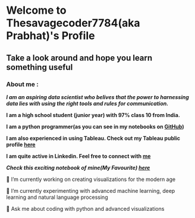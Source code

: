 # Welcome to Thesavagecoder7784(aka Prabhat)'s Profile 
## Take a look around and hope you learn something useful
### About me :
***I am an aspiring data scientist who belives that the power to harnessing data lies with using the right tools and rules for communication.***

**I am a high school student (junior year) with 97% class 10 from India.**

**I am a python programmer(as you can see in my notebooks on [GitHub](https://github.com/Thesavagecoder7784/Statistical-Data-Analysis-With-Pandas))**

**I am also experienced in using Tableau. Check out my Tableau public profile [here](https://public.tableau.com/profile/prabhat6777#!/)**

**I am quite active in Linkedin. Feel free to connect with [me](https://www.linkedin.com/in/prabhat-palraj-237719172/)**

***Check this exciting notebook of mine(My Favourite) [here](https://github.com/Thesavagecoder7784/Statistical-Data-Analysis-With-Pandas/blob/master/English%20Premier%20League%20Transfers%20Analysis%202019-20.ipynb)***

🔭 I’m currently working on creating visualizations for the modern age

🌱 I’m currently experimenting with advanced machine learning, deep learning and natural language processing

💬 Ask me about coding with python and advanced visualizations
